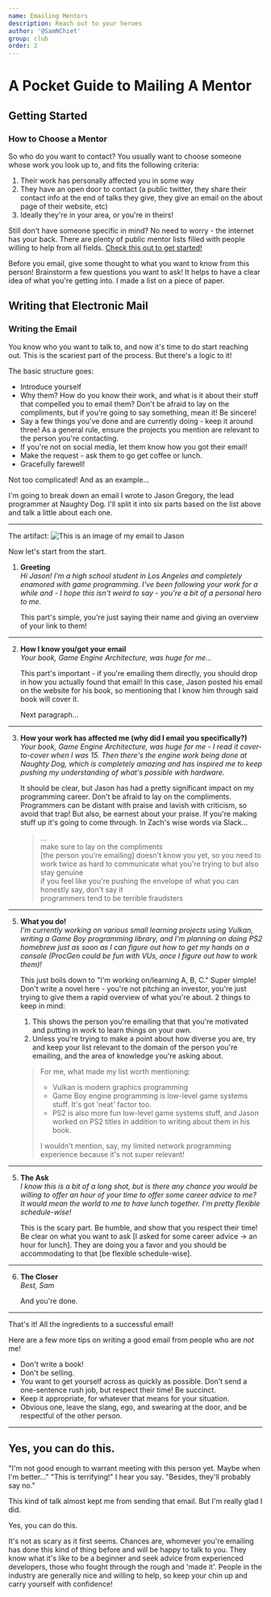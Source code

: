 ```yaml
---
name: Emailing Mentors
description: Reach out to your heroes
author: '@SamNChiet'
group: club
order: 2
---
```


# A Pocket Guide to Mailing A Mentor

## Getting Started

### How to Choose a Mentor

So who do you want to contact? You usually want to choose someone whose work you look up to, and fits the following criteria:

1. Their work has personally affected you in some way
2. They have an open door to contact (a public twitter, they share their contact info at the end of talks they give, they give an email on the about page of their website, etc)
3. Ideally they're in your area, or you're in theirs!

Still don't have someone specific in mind? No need to worry - the internet has your back. There are plenty of public mentor lists filled with people willing to help from all fields. [Check this out to get started!](http://stephaniehurlburt.com/blog/2016/11/14/list-of-engineers-willing-to-mentor-you)

Before you email, give some thought to what you want to know from this person!
Brainstorm a few questions you want to ask! It helps to have a clear idea of what you're getting into. I made a list on a piece of paper.

## Writing that Electronic Mail

### Writing the Email

You know who you want to talk to, and now it's time to do start reaching out. This is the scariest part of the process. But there's a logic to it!

The basic structure goes:

- Introduce yourself
- Why them? How do you know their work, and what is it about their stuff that compelled you to email them? Don't be afraid to lay on the compliments, but if you're going to say something, mean it! Be sincere!
- Say a few things you've done and are currently doing - keep it around three! As a general rule, ensure the projects you mention are relevant to the person you're contacting.
- If you're not on social media, let them know how you got their email!
- Make the request - ask them to go get coffee or lunch.
- Gracefully farewell!

Not too complicated! And as an example...

I'm going to break down an email I wrote to Jason Gregory, the lead programmer at Naughty Dog. I'll split it into six parts based on the list above and talk a little about each one.

---

The artifact:
![This is an image of my email to Jason](https://cdn.discordapp.com/attachments/239737791225790464/459533405936156672/unknown.png)

Now let's start from the start.

1. **Greeting**  
   _Hi Jason!
   I'm a high school student in Los Angeles and completely enamored with game programming. I've been following your work for a while and - I hope this isn't weird to say - you're a bit of a personal hero to me._

   This part's simple, you're just saying their name and giving an overview of your link to them!

---

2.  **How I know you/got your email**  
    _Your book, Game Engine Architecture, was huge for me..._

    This part's important - if you're emailing them directly, you should drop in how you actually found that email! In this case, Jason posted his email on the website for his book, so mentioning that I know him through said book will cover it.

    Next paragraph...

---

3. **How your work has affected me (why did I email you specifically?)**  
   _Your book, Game Engine Architecture, was huge for me - I read it cover-to-cover when I was 15. Then there's the engine work being done at Naughty Dog, which is completely amazing and has inspired me to keep pushing my understanding of what's possible with hardware._

   It should be clear, but Jason has had a pretty significant impact on my programming career.
   Don't be afraid to lay on the compliments. Programmers can be distant with praise and lavish with criticism, so avoid that trap!
   But also, be earnest about your praise. If you're making stuff up it's going to come through.
   In Zach's wise words via Slack…

   > ...  
   > make sure to lay on the compliments  
   > [the person you're emailing] doesn't know you yet, so you need to work twice as hard to communicate what you're trying to
   > but also stay genuine  
   > if you feel like you're pushing the envelope of what you can honestly say, don't say it  
   > programmers tend to be terrible fraudsters

---

5. **What you do!**  
   _I'm currently working on various small learning projects using Vulkan, writing a Game Boy programming library, and I'm *planning* on doing PS2 homebrew just as soon as I can figure out how to get my hands on a console (ProcGen could be fun with VUs, once I figure out how to work them)!_

   This just boils down to "I'm working on/learning A, B, C." Super simple! Don't write a novel here - you're not pitching an investor, you're just trying to give them a rapid overview of what you're about.
   2 things to keep in mind:

   1. This shows the person you're emailing that that you're motivated and putting in work to learn things on your own.
   2. Unless you're trying to make a point about how diverse you are, try and keep your list relevant to the domain of the person you're emailing, and the area of knowledge you're asking about.

   > For me, what made my list worth mentioning:
   >
   > - Vulkan is modern graphics programming
   > - Game Boy engine programming is low-level game systems stuff. It's got 'neat' factor too.
   > - PS2 is also more fun low-level game systems stuff, and Jason worked on PS2 titles in addition to writing about them in his book.
   >
   > I wouldn't mention, say, my limited network programming experience because it's not super relevant!

---

5.  **The Ask**  
    _I know this is a bit of a long shot, but is there any chance you would be willing to offer an hour of your time to offer some career advice to me? It would mean the world to me to have lunch together. I'm pretty flexible schedule-wise!_

    This is the scary part. Be humble, and show that you respect their time! Be clear on what you want to ask [I asked for some career advice -> an hour for lunch]. They are doing you a favor and you should be accommodating to that [be flexible schedule-wise].

---

6. **The Closer**  
   _Best,
   Sam_

   And you're done.

---

That's it! All the ingredients to a successful email!

Here are a few more tips on writing a good email from people who are _not_ me!

- Don't write a book!
- Don't be selling.
- You want to get yourself across as quickly as possible. Don't send a one-sentence rush job, but respect their time! Be succinct.
- Keep it appropriate, for whatever that means for your situation.
- Obvious one, leave the slang, ego, and swearing at the door, and be respectful of the other person.

---

## Yes, you can do this.

"I'm not good enough to warrant meeting with this person yet. Maybe when I'm better..."
"This is terrifying!" I hear you say. "Besides, they'll probably say no."

This kind of talk almost kept me from sending that email. But I'm really glad I did.

Yes, you can do this.

It's not as scary as it first seems. Chances are, whomever you're emailing has done this kind of thing before and will be happy to talk to you. They know what it's like to be a beginner and seek advice from experienced developers, those who fought through the rough and 'made it'. People in the industry are generally nice and willing to help, so keep your chin up and carry yourself with confidence!
